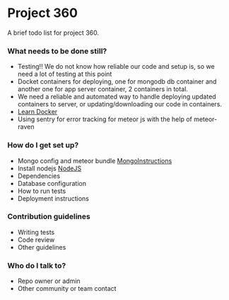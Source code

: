 # Project 360 #

A brief todo list for project 360.

### What needs to be done still? ###

* Testing!! We do not know how reliable our code and setup is, so we need a lot of testing at this point
* Docket containers for deploying, one for mongodb db container and another one for app server container, 2 containers in total.
* We need a reliable and automated way to handle deploying updated containers to server, or updating/downloading our code in containers.
* [Learn Docker](https://www.docker.com/)
* Using sentry for error tracking for meteor js with the help of meteor-raven

### How do I get set up? ###

* Mongo config and meteor bundle [MongoInstructions](https://docs.google.com/document/d/1zDWW3tV9KkEQmgl0xlMvoK5IS7x9vJo39mAlqtwMF_g/edit?pli=1#)
* Install nodejs [NodeJS](https://rtcamp.com/tutorials/nodejs/node-js-npm-install-ubuntu/)
* Dependencies
* Database configuration
* How to run tests
* Deployment instructions

### Contribution guidelines ###

* Writing tests
* Code review
* Other guidelines

### Who do I talk to? ###

* Repo owner or admin
* Other community or team contact